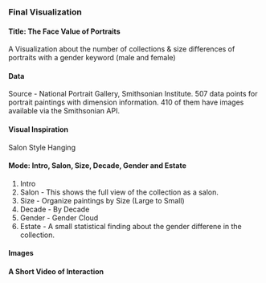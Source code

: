 ### Final Visualization 

#### Title: The Face Value of Portraits
A Visualization about the number of collections & size differences of portraits with a gender keyword (male and female)

#### Data
Source -  National Portrait Gallery, Smithsonian Institute.
507 data points for portrait paintings with dimension information. 
410 of them have images available via the Smithsonian API.

#### Visual Inspiration
Salon Style Hanging 

#### Mode: Intro, Salon, Size, Decade, Gender and Estate
1. Intro  
2. Salon - This shows the full view of the collection as a salon.
3. Size - Organize paintings by Size (Large to Small)
4. Decade - By Decade
5. Gender - Gender Cloud  
6. Estate - A small statistical finding about the gender differene in the collection. 

#### Images


#### A Short Video of Interaction
